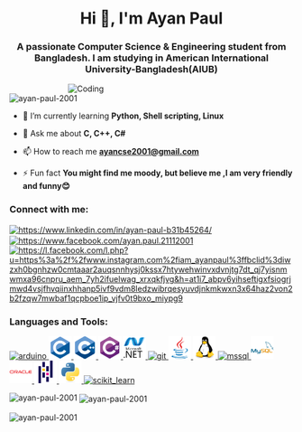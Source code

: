 <h1 align="center">Hi 👋, I'm Ayan Paul</h1>
<h3 align="center">A passionate Computer Science & Engineering student from Bangladesh. I am studying in American International University-Bangladesh(AIUB)</h3>

<img align="right" alt="Coding" width="400" src="https://www.youtube.com/redirect?event=video_description&redir_token=QUFFLUhqbm9Rb0NYeDR5MTBsbS1kMl9pS0huLVowSTR4d3xBQ3Jtc0tsczFjSFFpZjhqZDlMcVUxMFlqcEJqbENrZ1RoZmRHOXc3bWRLdEhLMWpBRmxiM1JIMUY5T0l5N3VfM2RBMWkzS0p1QkExOGpoLXVnSmcxbENqV0VJUHVFdUVyUmZZUGswNUpPSjhGamdBRDBPSkgtSQ&q=https%3A%2F%2Fuser-images.githubusercontent.com%2F55389276%2F140866485-8fb1c876-9a8f-4d6a-98dc-08c4981eaf70.gif&v=HD4cnRuSGN0">

<p align="left"> <img src="https://komarev.com/ghpvc/?username=ayan-paul-2001&label=Profile%20views&color=0e75b6&style=flat" alt="ayan-paul-2001" /> </p>

- 🌱 I’m currently learning **Python, Shell scripting, Linux**

- 💬 Ask me about **C, C++, C#**

- 📫 How to reach me **ayancse2001@gmail.com**

- ⚡ Fun fact **You might find me moody, but believe me ,I am very friendly and funny😊**

<h3 align="left">Connect with me:</h3>
<p align="left">
<a href="https://linkedin.com/in/https://www.linkedin.com/in/ayan-paul-b31b45264/" target="blank"><img align="center" src="https://raw.githubusercontent.com/rahuldkjain/github-profile-readme-generator/master/src/images/icons/Social/linked-in-alt.svg" alt="https://www.linkedin.com/in/ayan-paul-b31b45264/" height="30" width="40" /></a>
<a href="https://fb.com/https://www.facebook.com/ayan.paul.21112001" target="blank"><img align="center" src="https://raw.githubusercontent.com/rahuldkjain/github-profile-readme-generator/master/src/images/icons/Social/facebook.svg" alt="https://www.facebook.com/ayan.paul.21112001" height="30" width="40" /></a>
<a href="https://instagram.com/https://l.facebook.com/l.php?u=https%3a%2f%2fwww.instagram.com%2fiam_ayanpaul%3ffbclid%3diwzxh0bgnhzw0cmtaaar2auqsnnhysj0kssx7htywehwinvxdvnjtg7dt_qj7yisnmwmxa96cnpru_aem_7yh2ifuelwag_xrxqkfjvg&h=at1i7_abpv6yihseftigxfsiogrjmwd4vsjfhvqiinxhhanp5ivf9vdm8ledzwibrqesyuvdjnkmkwxn3x64haz2von2b2fzqw7mwbaf1qcpboe1ip_vjfv0t9bxo_miypg9" target="blank"><img align="center" src="https://raw.githubusercontent.com/rahuldkjain/github-profile-readme-generator/master/src/images/icons/Social/instagram.svg" alt="https://l.facebook.com/l.php?u=https%3a%2f%2fwww.instagram.com%2fiam_ayanpaul%3ffbclid%3diwzxh0bgnhzw0cmtaaar2auqsnnhysj0kssx7htywehwinvxdvnjtg7dt_qj7yisnmwmxa96cnpru_aem_7yh2ifuelwag_xrxqkfjvg&h=at1i7_abpv6yihseftigxfsiogrjmwd4vsjfhvqiinxhhanp5ivf9vdm8ledzwibrqesyuvdjnkmkwxn3x64haz2von2b2fzqw7mwbaf1qcpboe1ip_vjfv0t9bxo_miypg9" height="30" width="40" /></a>
</p>

<h3 align="left">Languages and Tools:</h3>
<p align="left"> <a href="https://www.arduino.cc/" target="_blank" rel="noreferrer"> <img src="https://cdn.worldvectorlogo.com/logos/arduino-1.svg" alt="arduino" width="40" height="40"/> </a> <a href="https://www.cprogramming.com/" target="_blank" rel="noreferrer"> <img src="https://raw.githubusercontent.com/devicons/devicon/master/icons/c/c-original.svg" alt="c" width="40" height="40"/> </a> <a href="https://www.w3schools.com/cpp/" target="_blank" rel="noreferrer"> <img src="https://raw.githubusercontent.com/devicons/devicon/master/icons/cplusplus/cplusplus-original.svg" alt="cplusplus" width="40" height="40"/> </a> <a href="https://www.w3schools.com/cs/" target="_blank" rel="noreferrer"> <img src="https://raw.githubusercontent.com/devicons/devicon/master/icons/csharp/csharp-original.svg" alt="csharp" width="40" height="40"/> </a> <a href="https://dotnet.microsoft.com/" target="_blank" rel="noreferrer"> <img src="https://raw.githubusercontent.com/devicons/devicon/master/icons/dot-net/dot-net-original-wordmark.svg" alt="dotnet" width="40" height="40"/> </a> <a href="https://git-scm.com/" target="_blank" rel="noreferrer"> <img src="https://www.vectorlogo.zone/logos/git-scm/git-scm-icon.svg" alt="git" width="40" height="40"/> </a> <a href="https://www.java.com" target="_blank" rel="noreferrer"> <img src="https://raw.githubusercontent.com/devicons/devicon/master/icons/java/java-original.svg" alt="java" width="40" height="40"/> </a> <a href="https://www.linux.org/" target="_blank" rel="noreferrer"> <img src="https://raw.githubusercontent.com/devicons/devicon/master/icons/linux/linux-original.svg" alt="linux" width="40" height="40"/> </a> <a href="https://www.microsoft.com/en-us/sql-server" target="_blank" rel="noreferrer"> <img src="https://www.svgrepo.com/show/303229/microsoft-sql-server-logo.svg" alt="mssql" width="40" height="40"/> </a> <a href="https://www.mysql.com/" target="_blank" rel="noreferrer"> <img src="https://raw.githubusercontent.com/devicons/devicon/master/icons/mysql/mysql-original-wordmark.svg" alt="mysql" width="40" height="40"/> </a> <a href="https://www.oracle.com/" target="_blank" rel="noreferrer"> <img src="https://raw.githubusercontent.com/devicons/devicon/master/icons/oracle/oracle-original.svg" alt="oracle" width="40" height="40"/> </a> <a href="https://pandas.pydata.org/" target="_blank" rel="noreferrer"> <img src="https://raw.githubusercontent.com/devicons/devicon/2ae2a900d2f041da66e950e4d48052658d850630/icons/pandas/pandas-original.svg" alt="pandas" width="40" height="40"/> </a> <a href="https://www.python.org" target="_blank" rel="noreferrer"> <img src="https://raw.githubusercontent.com/devicons/devicon/master/icons/python/python-original.svg" alt="python" width="40" height="40"/> </a> <a href="https://scikit-learn.org/" target="_blank" rel="noreferrer"> <img src="https://upload.wikimedia.org/wikipedia/commons/0/05/Scikit_learn_logo_small.svg" alt="scikit_learn" width="40" height="40"/> </a> </p>

<p><img align="left" src="https://github-readme-stats.vercel.app/api/top-langs?username=ayan-paul-2001&show_icons=true&locale=en&layout=compact" alt="ayan-paul-2001" /></p>

<p>&nbsp;<img align="center" src="https://github-readme-stats.vercel.app/api?username=ayan-paul-2001&show_icons=true&locale=en" alt="ayan-paul-2001" /></p>

<p><img align="center" src="https://github-readme-streak-stats.herokuapp.com/?user=ayan-paul-2001&" alt="ayan-paul-2001" /></p>

